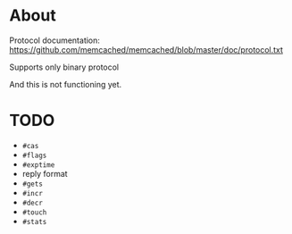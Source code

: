 # About
Protocol documentation: https://github.com/memcached/memcached/blob/master/doc/protocol.txt

Supports only binary protocol

And this is not functioning yet.

# TODO
- `#cas`
- `#flags`
- `#exptime`
- reply format
- `#gets`
- `#incr`
- `#decr`
- `#touch`
- `#stats`
